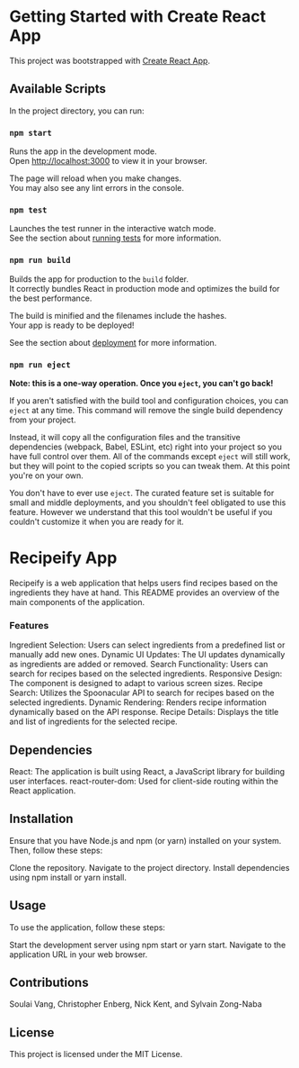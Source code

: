 # Getting Started with Create React App

This project was bootstrapped with [Create React App](https://github.com/facebook/create-react-app).

## Available Scripts

In the project directory, you can run:

### `npm start`

Runs the app in the development mode.\
Open [http://localhost:3000](http://localhost:3000) to view it in your browser.

The page will reload when you make changes.\
You may also see any lint errors in the console.

### `npm test`

Launches the test runner in the interactive watch mode.\
See the section about [running tests](https://facebook.github.io/create-react-app/docs/running-tests) for more information.

### `npm run build`

Builds the app for production to the `build` folder.\
It correctly bundles React in production mode and optimizes the build for the best performance.

The build is minified and the filenames include the hashes.\
Your app is ready to be deployed!

See the section about [deployment](https://facebook.github.io/create-react-app/docs/deployment) for more information.

### `npm run eject`

**Note: this is a one-way operation. Once you `eject`, you can't go back!**

If you aren't satisfied with the build tool and configuration choices, you can `eject` at any time. This command will remove the single build dependency from your project.

Instead, it will copy all the configuration files and the transitive dependencies (webpack, Babel, ESLint, etc) right into your project so you have full control over them. All of the commands except `eject` will still work, but they will point to the copied scripts so you can tweak them. At this point you're on your own.

You don't have to ever use `eject`. The curated feature set is suitable for small and middle deployments, and you shouldn't feel obligated to use this feature. However we understand that this tool wouldn't be useful if you couldn't customize it when you are ready for it.

# Recipeify App

Recipeify is a web application that helps users find recipes based on the ingredients they have at hand. This README provides an overview of the main components of the application.

### Features

Ingredient Selection: Users can select ingredients from a predefined list or manually add new ones.
Dynamic UI Updates: The UI updates dynamically as ingredients are added or removed.
Search Functionality: Users can search for recipes based on the selected ingredients.
Responsive Design: The component is designed to adapt to various screen sizes.
Recipe Search: Utilizes the Spoonacular API to search for recipes based on the selected ingredients.
Dynamic Rendering: Renders recipe information dynamically based on the API response.
Recipe Details: Displays the title and list of ingredients for the selected recipe.

## Dependencies

React: The application is built using React, a JavaScript library for building user interfaces.
react-router-dom: Used for client-side routing within the React application.

## Installation

Ensure that you have Node.js and npm (or yarn) installed on your system. Then, follow these steps:

Clone the repository.
Navigate to the project directory.
Install dependencies using npm install or yarn install.

## Usage

To use the application, follow these steps:

Start the development server using npm start or yarn start.
Navigate to the application URL in your web browser.

## Contributions

Soulai Vang, Christopher Enberg, Nick Kent, and Sylvain Zong-Naba

## License

This project is licensed under the MIT License.
